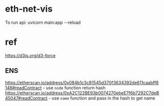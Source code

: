 # eth-net-vis

To run api: uvicorn main:app --reload

# ref
https://d3js.org/d3-force


## ENS
https://etherscan.io/address/0x084b1c3c81545d370f3634392de611caabff8148#readContract - use `node` function return hash  
https://etherscan.io/address/0xA2C122BE93b0074270ebeE7f6b7292C7deB45047#readContract - use `name` function and pass in the hash to get name
